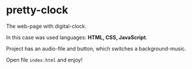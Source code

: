 # pretty-clock
The web-page with digital-clock.

In this case was used languages: **HTML, CSS, JavaScript**.

Project has an audio-file and button, which switches a background-music.

Open file `index.html` and enjoy!
